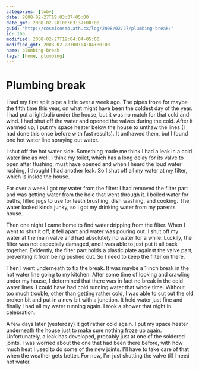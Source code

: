 ```yaml
---
categories: [toby]
date: 2008-02-27T19:03:37-05:00
date_gmt: 2008-02-28T00:03:37+00:00
guid: 'http://cosmicosmo.ath.cx/log/2008/02/27/plumbing-break/'
id: 166
modified: 2008-02-27T19:04:04-05:00
modified_gmt: 2008-02-28T00:04:04+00:00
name: plumbing-break
tags: [home, plumbing]
---
```


Plumbing break
==============

I had my first split pipe a little over a week ago.  The pipes froze for maybe the fifth time this year, on what might have been the coldest day of the year.  I had put a lightbulb under the house, but it was no match for that cold and wind.  I had shut off the water and opened the valves during the cold.  After it warmed up, I put my space heater below the house to unthaw the lines (I had done this once before with fast results).  It unthawed them, but I found one hot water line spraying out water.

I shut off the hot water side.  Something made me think I had a leak in a cold water line as well.  I think my toilet, which has a long delay for its valve to open after flushing, must have opened and when I heard the loud water rushing, I thought I had another leak.  So I shut off all my water at my filter, which is inside the house.

For over a week I got my water from the filter:  I had removed the filter part and was getting water from the hole that went through it.  I boiled water for baths, filled jugs to use for teeth brushing, dish washing, and cooking.  The water looked kinda junky, so I got my drinking water from my parents house.

Then one night I came home to find water dripping from the filter.  When I went to shut it off, it fell apart and water was pouring out.  I shut off my water at the main valve and had absolutely no water for a while.  Luckily, the filter was not especially damaged, and I was able to just put it all back together.  Evidently, the filter part holds a plastic plate against the valve part, preventing it from being pushed out.  So I need to keep the filter on there.

Then I went underneath to fix the break.  It was maybe a 1 inch break in the hot water line going to my kitchen.  After some time of looking and crawling under my house, I determined that there was in fact no break in the cold water lines.  I could have had cold running water that whole time.  Without too much trouble, other than getting rather cold, I was able to cut out the old broken bit and put in a new bit with a junction.  It held water just fine and finally I had all my water running again.  I took a shower that night in celebration.

A few days later (yesterday) it got rather cold again.  I put my space heater underneath the house just to make sure nothing froze up again.  Unfortunately, a leak has developed, probably just at one of the soldered joints.  I was worried about the one that had been there before, with how much heat I used to do some of the new joints.  I'll have to take care of that when the weather gets better.  For now, I'm just shutting the valve till I need hot water.

